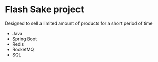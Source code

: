 # Flash Sake project

Designed to sell a limited amount of products for a short period of time
+ Java
+ Spring Boot
+ Redis
+ RocketMQ
+ SQL
